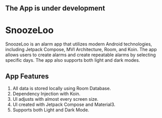 ## The App is under development

# SnoozeLoo

SnoozeLoo is an alarm app that utilizes modern Android technologies, including Jetpack Compose, MVI Architecture, Room, and Koin. The app allows users to create alarms and create repeatable alarms by selecting specific days. The app also supports both light and dark modes.

## App Features
1. All data is stored locally using Room Database.
2. Dependency Injection with Koin.
3. UI adjusts with almost every screen size.
4. UI created with Jetpack Compose and Material3.
5. Supports both Light and Dark Mode.

